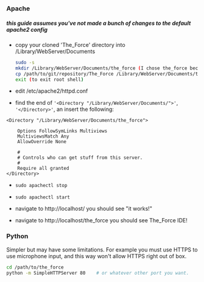 ### Apache

##### this guide assumes you've not made a bunch of changes to the default apache2 config

- copy your cloned 'The_Force' directory into /Library/WebServer/Documents
    ```bash
    sudo -s
    mkdir /Library/WebServer/Documents/the_force (I chose the_force because I hate capitol letters)
    cp /path/to/git/repository/The_Force /Library/WebServer/Documents/the_force
    exit (to exit root shell)
    ```

- edit /etc/apache2/httpd.conf

- find the end of `'<Directory "/Library/WebServer/Documents/">'`, `'</Directory>'`, an insert the following: 

```
<Directory "/Library/WebServer/Documents/the_force">

    Options FollowSymLinks Multiviews
    MultiviewsMatch Any
    AllowOverride None

    #
    # Controls who can get stuff from this server.
    #
    Require all granted
</Directory>
```

- `sudo apachectl stop`
- `sudo apachectl start`

- navigate to http://localhost/
    you should see "it works!"

- navigate to http://localhost/the_force
    you should see The_Force IDE!

### Python

Simpler but may have some limitations. For example you must use HTTPS to use microphone input, and this way won't allow HTTPS right out of box.

```bash
cd /path/to/the_force
python -m SimpleHTTPServer 80    # or whatever other port you want.
```
